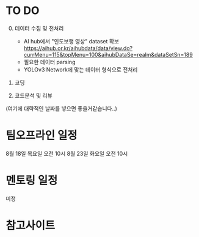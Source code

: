 # TO DO 

0. 데이터 수집 및 전처리
    - AI hub에서 "인도보행 영상" dataset 확보 
      https://aihub.or.kr/aihubdata/data/view.do?currMenu=115&topMenu=100&aihubDataSe=realm&dataSetSn=189
    - 필요한 데이터 parsing
    - YOLOv3 Network에 맞는 데이터 형식으로 전처리

2. 코딩

3. 코드분석 및 리뷰

(여기에 대략적인 날짜를 넣으면 좋을거같습니다..)



# 팀오프라인 일정
8월 18일 목요일 오전 10시 
8월 23일 화요일 오전 10시


# 멘토링 일정 
미정


# 참고사이트 
